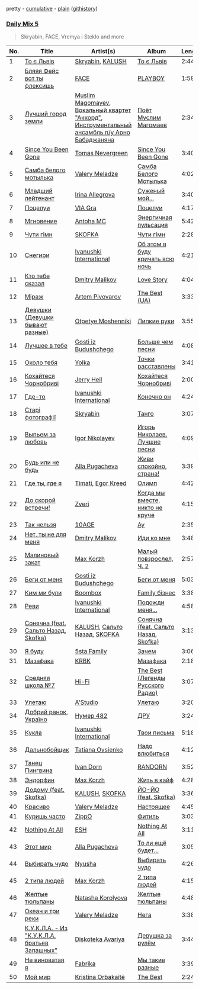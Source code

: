 pretty - [cumulative](/playlists/cumulative/Daily%20Mix%205.md) - [plain](/playlists/plain/37i9dQZF1E36TO0q54WsJv) ([githistory](https://github.githistory.xyz/vitokorn/spotify-playlist-archive/blob/master/playlists/plain/37i9dQZF1E36TO0q54WsJv))

### [Daily Mix 5](https://open.spotify.com/playlist/37i9dQZF1E36TO0q54WsJv)

> Skryabin, FACE, Vremya i Steklo and more

| No. | Title | Artist(s) | Album | Length |
|---|---|---|---|---|
| 1 | [То є Львів](https://open.spotify.com/track/4rkTvk2imvNKd5uLU7Srxx) | [Skryabin](https://open.spotify.com/artist/5RqIkHQnXRZlm1ozfSS1IO), [KALUSH](https://open.spotify.com/artist/46rVVJwHWNS7C7MaWXd842) | [То є Львів](https://open.spotify.com/album/0t4U9JphzAdafmrKdO6aAX) | 2:44 |
| 2 | [Бляяя Фейс вот ты флексишь](https://open.spotify.com/track/4aPQB025rI3mnkk9JP66i2) | [FACE](https://open.spotify.com/artist/2z20q6EEfm6w6PiIKsgtb3) | [PLAYBOY](https://open.spotify.com/album/6iPCB7H4DcM4EslOeFLK9o) | 1:59 |
| 3 | [Лучший город земли](https://open.spotify.com/track/55lppO1QmsCcWi1rfBhlDi) | [Muslim Magomayev](https://open.spotify.com/artist/20mh1R2iszLiPKWFJVgXaF), [Вокальный квартет "Аккорд"](https://open.spotify.com/artist/33t5pgJH8xdChgKxze9fIc), [Инструментальный ансамбль п/у Арно Бабаджаняна](https://open.spotify.com/artist/3393ymGfgbQfJp8e79KZsS) | [Поёт Муслим Магомаев](https://open.spotify.com/album/4Ea74W7dAIdKbb0mX4gxGy) | 2:34 |
| 4 | [Since You Been Gone](https://open.spotify.com/track/1OpqP2P80wB3JPY1dEA0iU) | [Tomas Nevergreen](https://open.spotify.com/artist/3wmDmqCzitZwXVCquHcknU) | [Since You Been Gone](https://open.spotify.com/album/4G7vgeB8slAJlA2PzthWto) | 3:40 |
| 5 | [Самба белого мотылька](https://open.spotify.com/track/3gKyRQZwJ2MEk0QXC9Dxkw) | [Valery Meladze](https://open.spotify.com/artist/2igtm1MhKEpmG3PzToJT40) | [Самба Белого Мотылька](https://open.spotify.com/album/4oWu7l1aucjJQ7W99mHwdM) | 4:02 |
| 6 | [Младший лейтенант](https://open.spotify.com/track/138ifDVpNL71NDSn0k1SLE) | [Irina Allegrova](https://open.spotify.com/artist/1Zb7mgt9TRL16FhZa6qhXf) | [Суженый мой...](https://open.spotify.com/album/2qzc9oXVfDidnvtfA97Nrc) | 3:40 |
| 7 | [Поцелуи](https://open.spotify.com/track/0wSC4CHi8QWGvtP2EnqTDl) | [VIA Gra](https://open.spotify.com/artist/7n5zpKbOmeWWmXA1mqDc3q) | [Поцелуи](https://open.spotify.com/album/4oxGvgVH3ixw8StAuBjj5T) | 4:17 |
| 8 | [Мгновение](https://open.spotify.com/track/3Lr1x8pfAsuMzO4WWHpO45) | [Antoha MC](https://open.spotify.com/artist/6OqmKFaRcw0f23m5PQ9CrL) | [Энергичная пульсация](https://open.spotify.com/album/4bilivV0DbmQtvSdS0duMj) | 5:42 |
| 9 | [Чути гімн](https://open.spotify.com/track/4Yzlz45QgjUKZmN2KrK4AP) | [SKOFKA](https://open.spotify.com/artist/0Aj4ZvDgwd9DSs7E2nrox0) | [Чути гімн](https://open.spotify.com/album/4CDvAEwF29rYx7Jg2bpl22) | 2:28 |
| 10 | [Снегири](https://open.spotify.com/track/3npSlXlSkes0TfBEOtqLEf) | [Ivanushki International](https://open.spotify.com/artist/71u4k2PYUAfp7s5IpNmPVE) | [Об этом я буду кричать всю ночь](https://open.spotify.com/album/5XgIdktz36KLWwTgcxQeKc) | 4:21 |
| 11 | [Кто тебе сказал](https://open.spotify.com/track/6yM4n4ZFMNfDmTNqB04Mhi) | [Dmitry Malikov](https://open.spotify.com/artist/3oll0YA2yv7xQUaUccPHng) | [Love Story](https://open.spotify.com/album/7iSZUFSW6I7mMAtB6N9uiH) | 4:04 |
| 12 | [Міраж](https://open.spotify.com/track/3FOBoSvg3paiwcGfOUQLqj) | [Artem Pivovarov](https://open.spotify.com/artist/11sIz9STeD6yVSuBaD8nMW) | [The Best (UA)](https://open.spotify.com/album/5mM1lTjE0J6uIqqE9TmCs9) | 3:33 |
| 13 | [Девушки (Девушки бывают разные)](https://open.spotify.com/track/2wQSspECkwXgN0IaCJMkKe) | [Otpetye Moshenniki](https://open.spotify.com/artist/3LtLf5OdPbKVFqpQihUGBy) | [Липкие руки](https://open.spotify.com/album/4YrqJjL2ArevxRr1SOspFQ) | 3:55 |
| 14 | [Лучшее в тебе](https://open.spotify.com/track/6stLr4zybd6lKJDv8N7QlS) | [Gosti iz Budushchego](https://open.spotify.com/artist/64z2zAx3ll1sxdGwktocq8) | [Больше чем песни](https://open.spotify.com/album/3gktDhzhDQehbWwJKk9S9b) | 4:08 |
| 15 | [Около тебя](https://open.spotify.com/track/0aYjVI2JOphGjzSGs82U1t) | [Yolka](https://open.spotify.com/artist/1PAvmfu0TKYSVVWGl3uJNC) | [Точки расставлены](https://open.spotify.com/album/79cXKiLPRDvYYtuiBNMFCO) | 3:41 |
| 16 | [Кохайтеся Чорнобриві](https://open.spotify.com/track/5BvKkMNYoZYYeTGVFhjlRv) | [Jerry Heil](https://open.spotify.com/artist/71DkA619tW0bpaMi4QBzmr) | [Кохайтеся Чорнобриві](https://open.spotify.com/album/5VEnWSE4uemvxXN7ezdH0W) | 2:00 |
| 17 | [Где-то](https://open.spotify.com/track/2D744EyyVPCgoP2bkt5WK9) | [Ivanushki International](https://open.spotify.com/artist/71u4k2PYUAfp7s5IpNmPVE) | [Конечно он](https://open.spotify.com/album/2QT2txNZ2duFPyxtGvWg5h) | 4:24 |
| 18 | [Старі фотографії](https://open.spotify.com/track/7Gxe4Ewcp2hRe6XB1U8flo) | [Skryabin](https://open.spotify.com/artist/5RqIkHQnXRZlm1ozfSS1IO) | [Танго](https://open.spotify.com/album/29lPg2sUIBz5GvdadUqJSi) | 3:07 |
| 19 | [Выпьем за любовь](https://open.spotify.com/track/6ogfAC0SIykRrm9rTpPY1O) | [Igor Nikolayev](https://open.spotify.com/artist/2rEEba1d3USlc3fcNHLzKn) | [Игорь Николаев. Лучшие песни](https://open.spotify.com/album/14uTKoRqqhZNhVrHqBWuhx) | 4:09 |
| 20 | [Будь или не будь](https://open.spotify.com/track/03ykWcWGBbLriDTU0oiRXI) | [Alla Pugacheva](https://open.spotify.com/artist/7lyhSLlB5fWJmU5eB6k84L) | [Живи cпокойно, cтрана!](https://open.spotify.com/album/5HPQwmvAoqz2npPAJPKphs) | 3:39 |
| 21 | [Где ты, где я](https://open.spotify.com/track/61sOHwvtdUIx3Wlls13hB5) | [Timati](https://open.spotify.com/artist/3oLccEy7y6zTe1gCFHxuWr), [Egor Kreed](https://open.spotify.com/artist/2KoLmBXwsgMkfAvoPBlPmb) | [Олимп](https://open.spotify.com/album/30huGwacpCNM4rKqhohnnF) | 4:42 |
| 22 | [До скорой встречи!](https://open.spotify.com/track/1I5Y2sFwKJam9qkyegiWLG) | [Zveri](https://open.spotify.com/artist/0ZTNvi1hBP0RCMVjTJEriJ) | [Когда мы вместе, никто не круче](https://open.spotify.com/album/1FovUz2FBkj3F4FUuUbGEj) | 4:15 |
| 23 | [Так нельзя](https://open.spotify.com/track/5idtC57AggJTFEBIDDnXfx) | [10AGE](https://open.spotify.com/artist/0iWCupAJreesWuLo9wkpXt) | [Ау](https://open.spotify.com/album/2RgUsYhAfQFZ8XrxrvhBff) | 2:35 |
| 24 | [Нет, ты не для меня](https://open.spotify.com/track/2jGrr7KXxKds0KvZPcxru5) | [Dmitry Malikov](https://open.spotify.com/artist/3oll0YA2yv7xQUaUccPHng) | [Иди ко мне](https://open.spotify.com/album/6XRaIMDG2tnDStiGvJVEED) | 3:48 |
| 25 | [Малиновый закат](https://open.spotify.com/track/2fP2RBX81C55kEBaHZHomY) | [Max Korzh](https://open.spotify.com/artist/5meD8C7oGK5yUEY2T7ZZ7W) | [Малый повзрослел, Ч. 2](https://open.spotify.com/album/3iKJSrtfk7d5XjhfYp46RB) | 2:57 |
| 26 | [Беги от меня](https://open.spotify.com/track/00au1DVUy63ZPKDmI6NWyo) | [Gosti iz Budushchego](https://open.spotify.com/artist/64z2zAx3ll1sxdGwktocq8) | [Беги от меня](https://open.spotify.com/album/1RNoavOqdcx0UsUJPddTnm) | 5:03 |
| 27 | [Ким ми були](https://open.spotify.com/track/2Ku2hJM5dHbdu19zXKZnsb) | [Boombox](https://open.spotify.com/artist/2c3PFZtun8HemDbDfRPV6G) | [Family бізнес](https://open.spotify.com/album/3m2nS5L5E0DGr4yQDukEEY) | 3:38 |
| 28 | [Реви](https://open.spotify.com/track/5TjbD9AgplL0IJeLJKcmJ4) | [Ivanushki International](https://open.spotify.com/artist/71u4k2PYUAfp7s5IpNmPVE) | [Подожди меня...](https://open.spotify.com/album/7nUedERaBKsnfJN3Na6mQK) | 4:58 |
| 29 | [Сонячна (feat. Сальто Назад, Skofka)](https://open.spotify.com/track/6elbXjrCvueg010YEQJx8X) | [KALUSH](https://open.spotify.com/artist/46rVVJwHWNS7C7MaWXd842), [Сальто Назад](https://open.spotify.com/artist/51y4QBUQpFncG7cY6HMsIW), [SKOFKA](https://open.spotify.com/artist/0Aj4ZvDgwd9DSs7E2nrox0) | [Сонячна (feat. Сальто Назад, Skofka)](https://open.spotify.com/album/21C44WE8R5bt1pkWJuZbNJ) | 3:13 |
| 30 | [Я буду](https://open.spotify.com/track/7CCLlfm3Lz0X1ydhmqWl4S) | [5sta Family](https://open.spotify.com/artist/1ucCuUSV6lmONSjyJDpHu0) | [Зачем](https://open.spotify.com/album/3FdV7NMO6y5UeM0kobIVOL) | 3:06 |
| 31 | [Мазафака](https://open.spotify.com/track/3MlnWi7WGdbP976CSaQ3B0) | [KRBK](https://open.spotify.com/artist/0E56Ncr2I37JQhW71UJALE) | [Мазафака](https://open.spotify.com/album/2j8dvuy8RAyFD3VktMWX8F) | 2:18 |
| 32 | [Средняя школа №7](https://open.spotify.com/track/2quHT1i3I65XINaOlBXtbD) | [Hi-Fi](https://open.spotify.com/artist/3QGr3zxw4bdVID2bsKVQTd) | [The Best (Легенды Русского Радио)](https://open.spotify.com/album/2qbXPXs1UfOeYN4ixMmnXB) | 3:07 |
| 33 | [Улетаю](https://open.spotify.com/track/4loU7c9dZjDESKCDvsE5Cl) | [A'Studio](https://open.spotify.com/artist/58gyHFyLoEM1rVTrPTa4vE) | [Улетаю](https://open.spotify.com/album/6DJ2HhSNneVezngI4aoJQv) | 3:20 |
| 34 | [Добрий ранок, Україно](https://open.spotify.com/track/5YZNLIF1saO6y3T8FaQoom) | [Нумер 482](https://open.spotify.com/artist/40aLItyfTfljra9lftpcWh) | [ДРУ](https://open.spotify.com/album/2Wd8KK8GspJoj9UKYVP3Bk) | 3:24 |
| 35 | [Кукла](https://open.spotify.com/track/6jPInPpr5eOENh7mK9N9RV) | [Ivanushki International](https://open.spotify.com/artist/71u4k2PYUAfp7s5IpNmPVE) | [Твои письма](https://open.spotify.com/album/6Wj0GhvRRx7lbTd6iRLwdv) | 5:18 |
| 36 | [Дальнобойщик](https://open.spotify.com/track/4WuvHPaY7Ywt66TNAD8fjL) | [Tatiana Ovsienko](https://open.spotify.com/artist/03G8K7HrAuuau7UWOdCI0x) | [Надо влюбиться](https://open.spotify.com/album/4xzD7yo1zRhO55rIvAC7KE) | 4:12 |
| 37 | [Танец Пингвина](https://open.spotify.com/track/2u5WyFwE2zOgXL1OQaDbCA) | [Ivan Dorn](https://open.spotify.com/artist/1VZ1TofaV3kj90QJSdg6NG) | [RANDORN](https://open.spotify.com/album/22325CxUmKr14vQoQlUQKc) | 3:52 |
| 38 | [Эндорфин](https://open.spotify.com/track/4GbHNkWtWUIZAL0owhoz1i) | [Max Korzh](https://open.spotify.com/artist/5meD8C7oGK5yUEY2T7ZZ7W) | [Жить в кайф](https://open.spotify.com/album/4ktDOYU0Jual1ELFTPhFd6) | 4:28 |
| 39 | [Додому (feat. Skofka)](https://open.spotify.com/track/7kKTYTHULdERuHGCkVyLVD) | [KALUSH](https://open.spotify.com/artist/46rVVJwHWNS7C7MaWXd842), [SKOFKA](https://open.spotify.com/artist/0Aj4ZvDgwd9DSs7E2nrox0) | [ЙО-ЙО (feat. Skofka)](https://open.spotify.com/album/75JDz9NzMLWYsw3K9aYXXc) | 3:36 |
| 40 | [Красиво](https://open.spotify.com/track/73xtT1K7toCU7kukPurxt9) | [Valery Meladze](https://open.spotify.com/artist/2igtm1MhKEpmG3PzToJT40) | [Настоящее](https://open.spotify.com/album/1MJHdQ7UrBZr7iKYYfoSf4) | 4:45 |
| 41 | [Куришь часто](https://open.spotify.com/track/0Usep6GLAWY8SNnpJSBpQf) | [ZippO](https://open.spotify.com/artist/69nkxDYl0DQG7Zv3SgMC1X) | [Фитиль](https://open.spotify.com/album/0436sm99IvCedokqdvkP4P) | 3:03 |
| 42 | [Nothing At All](https://open.spotify.com/track/2raH5XWPohUOUi48ONBmmh) | [ESH](https://open.spotify.com/artist/6rXMet89uui55tWrcEz7ma) | [Nothing At All](https://open.spotify.com/album/1ZJtF6hX34dCCuJ53Dt7Uu) | 3:11 |
| 43 | [Этот мир](https://open.spotify.com/track/6eCYsMBtr89c6POdBe2OVo) | [Alla Pugacheva](https://open.spotify.com/artist/7lyhSLlB5fWJmU5eB6k84L) | [То ли ещё будет...](https://open.spotify.com/album/2sWIs8FRCEJBQKMJJ3lVCO) | 3:05 |
| 44 | [Выбирать чудо](https://open.spotify.com/track/2k3t9cYALVAPRodc6y758T) | [Nyusha](https://open.spotify.com/artist/4GieO2JjiJOxc7m53YFjza) | [Выбирать чудо](https://open.spotify.com/album/1lUSXlwQjc7hkGZsngnyjW) | 4:26 |
| 45 | [2 типа людей](https://open.spotify.com/track/5kz9d0Cxx7RK8PjRLlWnAt) | [Max Korzh](https://open.spotify.com/artist/5meD8C7oGK5yUEY2T7ZZ7W) | [2 типа людей](https://open.spotify.com/album/5EpiNb08YkJszUGGdIuzg6) | 4:15 |
| 46 | [Желтые тюльпаны](https://open.spotify.com/track/076kDz2eEpYpKfi6Fzn621) | [Natasha Korolyova](https://open.spotify.com/artist/3E5juL8xZ9bGtafyxMS5lo) | [Желтые тюльпаны](https://open.spotify.com/album/2e3jQ6OBYvecvXdyeCgaJw) | 4:48 |
| 47 | [Океан и три реки](https://open.spotify.com/track/1sapJ0ghCrB804CK2SQoLl) | [Valery Meladze](https://open.spotify.com/artist/2igtm1MhKEpmG3PzToJT40) | [Нега](https://open.spotify.com/album/3BQFrNZBJ56luhD1lBmmd5) | 3:38 |
| 48 | [К.У.К.Л.А. - Из "К.У.К.Л.А. братьев Запашных"](https://open.spotify.com/track/1qmvCgmQCJWkHvfu3EbXZh) | [Diskoteka Avariya](https://open.spotify.com/artist/2NL5u7aIFrmuOHbYBYWjun) | [Девушка за рулём](https://open.spotify.com/album/4NTd2Q3uZwPWS1HIjmat47) | 3:44 |
| 49 | [Не виноватая я](https://open.spotify.com/track/4GS76Quhy5gKGDW36ABYPr) | [Fabrika](https://open.spotify.com/artist/0EKEm3s5k8SV394494b0Af) | [Мы такие разные](https://open.spotify.com/album/78dyFzm7hmuEk7rTGmUAwN) | 3:39 |
| 50 | [Мой мир](https://open.spotify.com/track/5l6uLuCzbsbL8GklsM83ma) | [Kristina Orbakaitė](https://open.spotify.com/artist/6Y8REoXE0D124BdBsHvpER) | [The Best](https://open.spotify.com/album/06n8bMQDs3xtyWt0kA76GK) | 2:24 |